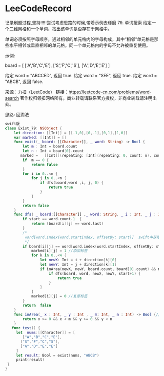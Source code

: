 # LeeCodeRecord
记录刷题过程,坚持!!!!!尝试考虑思路的时候,带着示例去琢磨
79. 单词搜索
给定一个二维网格和一个单词，找出该单词是否存在于网格中。

单词必须按照字母顺序，通过相邻的单元格内的字母构成，其中“相邻”单元格是那些水平相邻或垂直相邻的单元格。同一个单元格内的字母不允许被重复使用。

示例:

board =
[
  ['A','B','C','E'],
  ['S','F','C','S'],
  ['A','D','E','E']
]

给定 word = "ABCCED", 返回 true.
给定 word = "SEE", 返回 true.
给定 word = "ABCB", 返回 false.

来源：力扣（LeetCode）
链接：https://leetcode-cn.com/problems/word-search
著作权归领扣网络所有。商业转载请联系官方授权，非商业转载请注明出处。

思路: 回溯法
```swift
swift版
class Exist_79: NSObject {
    let direction: [[Int]] = [[-1,0],[0,-1],[0,1],[1,0]]
    var marked: [[Int]] = []
    func exist(_ board: [[Character]], _ word: String) -> Bool {
        let m : Int = board.count
        let n : Int = board[0].count
       marked =   [[Int]](repeating: [Int](repeating: 0, count: n), count: m)
        if  m == 0 {
            return false
        }
        for i in 0..<m {
            for j in 0..<n {
                if dfs(board,word ,i, j, 0) {
                    return true
                }
            }
        }
        return false
    }
    func dfs( _ board:[[Character]] ,_ word: String, _ i : Int, _ j : Int, _ start: Int) -> Bool {
        if start == word.count-1  {
            return (board[i][j] == word.last)
        }
        /*
         word[word.index(word.startIndex, offsetBy: start)]  swift中获取字符串某一个下标的字符
         */
        if board[i][j] == word[word.index(word.startIndex, offsetBy: start)] {
            marked[i][j] = 1 //添加标签
            for k in 0..<4 {
                let newX: Int = i + direction[k][0]
                let newY: Int = j + direction[k][1]
                if inArea(newX, newY, board.count, board[0].count) && marked[newX][newY] != 1 {
                    if dfs(board, word, newX, newY, start+1) {
                        return true
                    }
                }
            }
            marked[i][j] = 0 //复原标签
        }
        return  false
    }
    func inArea(_ x : Int, _ y : Int , _ m: Int, _ n : Int) -> Bool {//边界判断
        return x >= 0 && x < m && y >= 0 && y < n
    }
   func test() {
     let  nums:[[Character]] = [
        ["A","B","C","E"],
       ["S","F","C","S"],
       ["A","D","E","E"]
     ]
     let result: Bool = exist(nums, "ABCB")
     print(result)
 }
}
```
